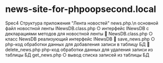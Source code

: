 # news-site-for-phpoopsecond.local
Spec4
Структура приложения "Лента новостей"
news.php.\n
основной файл новостной ленты
INewsDB.class.php
○ интерфейс INewsDB с декларациями методов
для новостной ленты
 NewsDB.class.php
○ класс NewsDB реализующий интерфейс
INewsDB
 save_news.php
○ php-код обработки данных для добавления
записи в таблицу БД
 delete_news.php
php-код обработки данных для удаления
записи из таблицы БД
 get_news.php
○ вывод списка записей из таблицы БД
